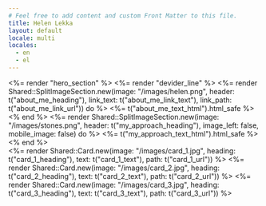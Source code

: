 ```yaml
---
# Feel free to add content and custom Front Matter to this file.
title: Helen Lekka
layout: default
locale: multi
locales:
  - en
  - el
---
```


<div class="space-y-16 mb-16">
  <%= render "hero_section" %>
  <%= render "devider_line" %>
  <%= render Shared::SplitImageSection.new(image: "/images/helen.png", header: t("about_me_heading"), link_text: t("about_me_link_text"), link_path: t("about_me_link_url")) do %>
    <%= t("about_me_text_html").html_safe %>
  <% end %>
  <%= render Shared::SplitImageSection.new(image: "/images/stones.png", header: t("my_approach_heading"), image_left: false, mobile_image: false) do %>
    <%= t("my_approach_text_html").html_safe %>
  <% end %>

  <div class="grid grid-cols-1 gap-x-8 gap-y-8 sm:grid-cols-1 sm:gap-y-10 lg:grid-cols-3">
    <%= render Shared::Card.new(image: "/images/card_1.jpg", heading: t("card_1_heading"), text: t("card_1_text"), path: t("card_1_url")) %>
    <%= render Shared::Card.new(image: "/images/card_2.jpg", heading: t("card_2_heading"), text: t("card_2_text"), path: t("card_2_url")) %>
    <%= render Shared::Card.new(image: "/images/card_3.jpg", heading: t("card_3_heading"), text: t("card_3_text"), path: t("card_3_url")) %>
  </div>
</div>
